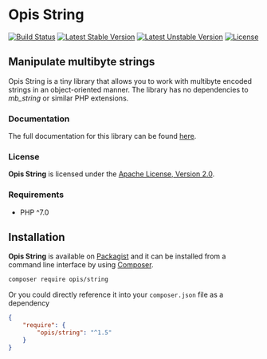 Opis String
===========
[![Build Status](https://travis-ci.org/opis/string.svg?branch=master)](https://travis-ci.org/opis/string)
[![Latest Stable Version](https://poser.pugx.org/opis/string/version.png)](https://packagist.org/packages/opis/string)
[![Latest Unstable Version](https://poser.pugx.org/opis/string/v/unstable.png)](//packagist.org/packages/opis/string)
[![License](https://poser.pugx.org/opis/string/license.png)](https://packagist.org/packages/opis/string)

Manipulate multibyte strings
----------------------------

Opis String is a tiny library that allows you to work with multibyte encoded strings in an object-oriented manner. 
The library has no dependencies to *mb_string* or similar PHP extensions.

### Documentation

The full documentation for this library can be found [here][documentation].

### License

**Opis String** is licensed under the [Apache License, Version 2.0][apache_license].

### Requirements

* PHP ^7.0

## Installation

**Opis String** is available on [Packagist] and it can be installed from a 
command line interface by using [Composer]. 

```bash
composer require opis/string
```

Or you could directly reference it into your `composer.json` file as a dependency

```json
{
    "require": {
        "opis/string": "^1.5"
    }
}
```

[documentation]: https://opis.io/string
[apache_license]: https://www.apache.org/licenses/LICENSE-2.0 "Apache License"
[Packagist]: https://packagist.org/packages/opis/string "Packagist"
[Composer]: https://getcomposer.org "Composer"
